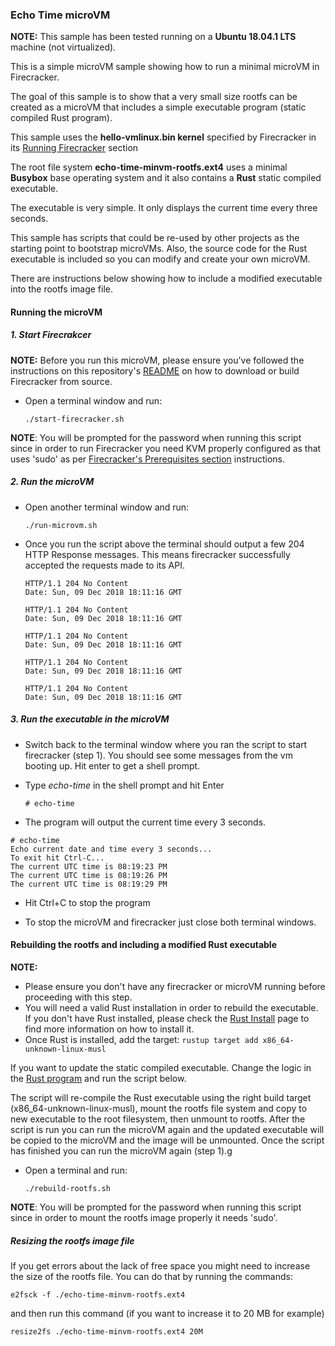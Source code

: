 ### Echo Time microVM

**NOTE:** This sample has been tested running on a __Ubuntu 18.04.1 LTS__ machine (not virtualized).

This is a simple microVM sample showing how to run a minimal microVM in Firecracker.

The goal of this sample is to show that a very small size rootfs can be created as a microVM that includes a simple executable program (static compiled Rust program).

This sample uses the **hello-vmlinux.bin kernel** specified by Firecracker in its [Running Firecracker](https://github.com/firecracker-microvm/firecracker/blob/master/docs/getting-started.md#running-firecracker) section

The root file system **echo-time-minvm-rootfs.ext4** uses a minimal **Busybox** base operating system and it also contains a **Rust** static compiled executable. 

The executable is very simple. It only displays the current time every three seconds.

This sample has scripts that could be re-used by other projects as the starting point to bootstrap microVMs. Also, the source code for the Rust executable is included so you can modify and create your own microVM. 

There are instructions below showing how to include a modified executable into the rootfs image file.

#### Running the microVM

##### 1. Start Firecrakcer

**NOTE:** Before you run this microVM, please ensure you've followed the instructions on this repository's [README](../README.md) on how to download or build Firecracker from source.

- Open a terminal window and run:

    ```./start-firecracker.sh```

**NOTE**: You will be prompted for the password when running this script since in order to run Firecracker you need KVM properly configured as that uses 'sudo' as per [Firecracker's Prerequisites section](https://github.com/firecracker-microvm/firecracker/blob/master/docs/getting-started.md#prerequisites) instructions.

##### 2. Run the microVM

- Open another terminal window and run:

    ```./run-microvm.sh```

- Once you run the script above the terminal should output a few 204 HTTP Response messages. This means firecracker successfully accepted the requests made to its API.

    ```
    HTTP/1.1 204 No Content
    Date: Sun, 09 Dec 2018 18:11:16 GMT
    
    HTTP/1.1 204 No Content
    Date: Sun, 09 Dec 2018 18:11:16 GMT
    
    HTTP/1.1 204 No Content
    Date: Sun, 09 Dec 2018 18:11:16 GMT
    
    HTTP/1.1 204 No Content
    Date: Sun, 09 Dec 2018 18:11:16 GMT
    
    HTTP/1.1 204 No Content
    Date: Sun, 09 Dec 2018 18:11:16 GMT
    
    ```

##### 3. Run the executable in the microVM

- Switch back to the terminal window where you ran the script to start firecracker (step 1). You should see some messages from the vm booting up. Hit enter to get a shell prompt.

- Type *echo-time* in the shell prompt and hit Enter

    ```# echo-time```

- The program will output the current time every 3 seconds. 

```
# echo-time
Echo current date and time every 3 seconds...
To exit hit Ctrl-C...
The current UTC time is 08:19:23 PM
The current UTC time is 08:19:26 PM
The current UTC time is 08:19:29 PM
```

- Hit Ctrl+C to stop the program

- To stop the microVM and firecracker just close both terminal windows.

#### Rebuilding the rootfs and including a modified Rust executable

**NOTE:**
 - Please ensure you don't have any firecracker or microVM running before proceeding with this step.
 - You will need a valid Rust installation in order to rebuild the executable. If you don't have Rust installed, please check the [Rust Install](https://www.rust-lang.org/tools/install) page to find more information on how to install it.
 - Once Rust is installed, add the target:
 ```rustup target add x86_64-unknown-linux-musl```
 
If you want to update the static compiled executable. Change the logic in the [Rust program](./echo-time/src/main.rs) and run the script below. 

The script will re-compile the Rust executable using the right build target (x86_64-unknown-linux-musl), mount the rootfs file system and copy to new executable to the root filesystem, then unmount to rootfs. After the script is run you can run the microVM again and the updated executable will be copied to the microVM and the image will be unmounted. Once the script has finished you can run the microVM again (step 1).g 

- Open a terminal and run:

    ```./rebuild-rootfs.sh```

**NOTE**: You will be prompted for the password when running this script since in order to mount the rootfs image properly it needs 'sudo'.

##### Resizing the rootfs image file

If you get errors about the lack of free space you might need to increase the size of the rootfs file. You can do that by running the commands:

```e2fsck -f ./echo-time-minvm-rootfs.ext4```

and then run this command (if you want to increase it to 20 MB for example)

```resize2fs ./echo-time-minvm-rootfs.ext4 20M```